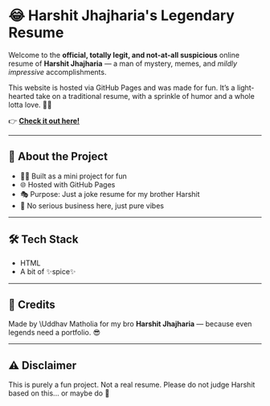 # 😂 Harshit Jhajharia's Legendary Resume

Welcome to the **official, totally legit, and not-at-all suspicious** online resume of **Harshit Jhajharia** — a man of mystery, memes, and *mildly impressive* accomplishments.

This website is hosted via GitHub Pages and was made for fun. It’s a light-hearted take on a traditional resume, with a sprinkle of humor and a whole lotta love. 💼🎉

👉 **[Check it out here!](https://uddhubhai.github.io/Fun-Online-Resume-HJ-/)**

---

## 📁 About the Project

* 👨‍💻 Built as a mini project for fun
* 🌐 Hosted with GitHub Pages
* 🎭 Purpose: Just a joke resume for my brother Harshit
* 🎉 No serious business here, just pure vibes

---

## 🛠️ Tech Stack

* HTML
* A bit of ✨spice✨

---

## 🙏 Credits

Made by \Uddhav Matholia for my bro **Harshit Jhajharia** — because even legends need a portfolio. 😎

---

## ⚠️ Disclaimer

This is purely a fun project. Not a real resume. Please do not judge Harshit based on this... or maybe do 👀

